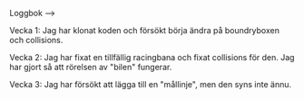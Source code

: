 

Loggbok -->

Vecka 1: Jag har klonat koden och försökt börja ändra på boundryboxen och collisions. 

Vecka 2: Jag har fixat en tillfällig racingbana och fixat collisions för den. Jag har gjort så att rörelsen av "bilen" fungerar.

Vecka 3: Jag har försökt att lägga till en "mållinje", men den syns inte ännu.